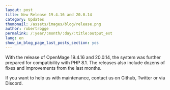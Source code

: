 ```yaml
---
layout: post
title: New Release 19.4.16 and 20.0.14
category: Updates
thumbnail: /assets/images/blog/release.png
author: robertrogge
permalink: /:year/:month/:day/:title:output_ext
lang: en
show_in_blog_page_last_posts_section: yes
---
```


With the release of OpenMage 19.4.16 and 20.0.14, the system was further prepared for compatibility with PHP 8.1.
The releases also include dozens of fixes and improvements from the last months.

If you want to help us with maintenance, contact us on Github, Twitter or via Discord.



